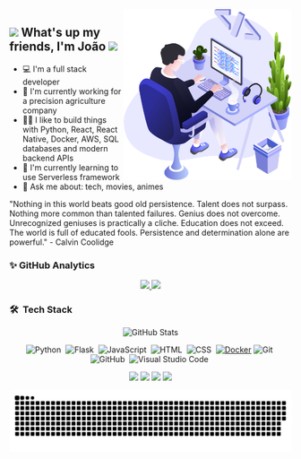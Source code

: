 <img align="right" src="https://github.com/JoaoPauloAntunes/JoaoPauloAntunes/blob/master/images/illustration.png" width="300"/>

## <img src="https://media.giphy.com/media/hvRJCLFzcasrR4ia7z/giphy.gif" width="30px"> What's up my friends, I'm João ![](https://komarev.com/ghpvc/?username=JoaoPauloAntunes&color=green)

- :computer: I'm a full stack developer 
- 🔭 I'm currently working for a precision agriculture company
- 👨‍💻 I like to build things with Python, React, React Native, Docker, AWS, SQL databases and modern backend APIs
- 🌱 I'm currently learning to use Serverless framework
- 💬 Ask me about: tech, movies, animes

"Nothing in this world beats good old persistence. Talent does not surpass. Nothing more common than talented failures. Genius does not overcome. Unrecognized geniuses is practically a cliche. Education does not exceed. The world is full of educated fools. Persistence and determination alone are powerful." - Calvin Coolidge

### ✨ GitHub Analytics

<p align="center">
  <a href="https://github.com/JoaoPauloAntunes">
    <img height="100em" src="https://github-readme-stats-eight-theta.vercel.app/api?username=JoaoPauloAntunes&show_icons=true&theme=dark&include_all_commits=true&count_private=true&show_owner=true"/>
    <img height="100em" src="https://github-readme-streak-stats.herokuapp.com/?user=JoaoPauloAntunes&count_private=true&theme=dark"/>
  </a>
</p>

### 🛠 &nbsp;Tech Stack
<div align="center"> 

  ![GitHub Stats](https://github-readme-stats.vercel.app/api/top-langs/?username=JoaoPauloAntunes&layout=compact&langs_count=8&theme=dark)

  ![Python](https://img.shields.io/badge/-Python-05122A?style=flat&logo=python)&nbsp;
  ![Flask](https://img.shields.io/badge/-Flask-05122A?style=flat&logo=flask)&nbsp;
  ![JavaScript](https://img.shields.io/badge/-JavaScript-05122A?style=flat&logo=javascript)&nbsp;
  ![HTML](https://img.shields.io/badge/-HTML-05122A?style=flat&logo=HTML5)&nbsp;
  ![CSS](https://img.shields.io/badge/-CSS-05122A?style=flat&logo=CSS3&logoColor=1572B6)&nbsp;
  [![Docker](https://img.shields.io/badge/-Docker-black?style=flat&logo=docker&link=https://github.com/BRdhanani)](https://github.com/BRdhanani) 
  ![Git](https://img.shields.io/badge/-Git-05122A?style=flat&logo=git)&nbsp;
  ![GitHub](https://img.shields.io/badge/-GitHub-05122A?style=flat&logo=github)&nbsp;
  ![Visual Studio Code](https://img.shields.io/badge/-Visual%20Studio%20Code-05122A?style=flat&logo=visual-studio-code&logoColor=007ACC)&nbsp;

  <a href="https://www.linkedin.com/in/joao-paulo-antunes" target="_blank"><img src="https://img.shields.io/badge/-LinkedIn-%230077B5?style=for-the-badge&logo=linkedin&logoColor=white" target="_blank"></a> 
  <a href = "mailto:JoaoPauloAntunes@gmail.com"><img src="https://img.shields.io/badge/-Gmail-c14438?style=for-the-badge&logo=gmail&logoColor=white" target="_blank"></a>
  <a href="https://www.youtube.com/channel/UCKyBkY5OlIiVLSvoj9eSaFQ" target="_blank"><img src="https://img.shields.io/badge/YouTube-FF0000?style=for-the-badge&logo=youtube&logoColor=white" target="_blank"></a>
  <a href="https://www.instagram.com/jpantunes13/" target="_blank"><img src="https://img.shields.io/badge/-Instagram-%23E4405F?style=for-the-badge&logo=instagram&logoColor=white" target="_blank"></a>
 
  ![Snake animation](https://raw.githubusercontent.com/JoaoPauloAntunes/JoaoPauloAntunes/output/github-contribution-grid-snake-dark.svg?palette=github-dark)

</div>